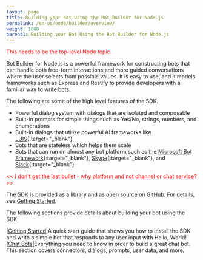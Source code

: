 ```yaml
---
layout: page
title: Building your Bot Using the Bot Builder for Node.js
permalink: /en-us/node/builder/overview/
weight: 1000
parent1: Building your Bot Using the Bot Builder for Node.js
---
```


<span style="color:red">This needs to be the top-level Node topic.</span>

Bot Builder for Node.js is a powerful framework for constructing bots that can handle both free-form interactions and more guided conversations where the user selects from possible values. It is easy to use, and it models frameworks such as Express and Restify to provide developers with a familiar way to write bots.

The following are some of the high level features of the SDK.

* Powerful dialog system with dialogs that are isolated and composable
* Built-in prompts for simple things such as Yes/No, strings, numbers, and enumerations
* Built-in dialogs that utilize powerful AI frameworks like [LUIS](http://luis.ai){:target="_blank"}
* Bots that are stateless which helps them scale
* Bots that can run on almost any bot platform such as the [Microsoft Bot Framework](http://botframework.com){:target="_blank"}, [Skype](http://skype.com){:target="_blank"}, and [Slack](http://slack.com){:target="_blank"}

<span style="color:red"><< I don't get the last bullet - why platform and not channel or chat service? >></span>

The SDK is provided as a library and as open source on GitHub. For details, see [Getting Started](/en-us/node/builder/getting-started/).

The following sections provide details about building your bot using the SDK.

|[Getting Started](/en-us/node/builder/getting-started/)|A quick start guide that shows you how to install the SDK and write a simple bot that responds to any user input with Hello, World!
|[Chat Bots](/en-us/node/builder/chat-bots/)|Everything you need to know in order to build a great chat bot. This section covers connectors, dialogs, prompts, user data, and more. 